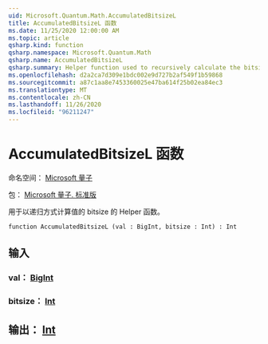 ```yaml
---
uid: Microsoft.Quantum.Math.AccumulatedBitsizeL
title: AccumulatedBitsizeL 函数
ms.date: 11/25/2020 12:00:00 AM
ms.topic: article
qsharp.kind: function
qsharp.namespace: Microsoft.Quantum.Math
qsharp.name: AccumulatedBitsizeL
qsharp.summary: Helper function used to recursively calculate the bitsize of a value.
ms.openlocfilehash: d2a2ca7d309e1bdc002e9d727b2af549f1b59868
ms.sourcegitcommit: a87c1aa8e7453360025e47ba614f25b02ea84ec3
ms.translationtype: MT
ms.contentlocale: zh-CN
ms.lasthandoff: 11/26/2020
ms.locfileid: "96211247"
---
```

# <a name="accumulatedbitsizel-function"></a>AccumulatedBitsizeL 函数

命名空间： [Microsoft 量子](xref:Microsoft.Quantum.Math)

包： [Microsoft 量子. 标准版](https://nuget.org/packages/Microsoft.Quantum.Standard)


用于以递归方式计算值的 bitsize 的 Helper 函数。

```qsharp
function AccumulatedBitsizeL (val : BigInt, bitsize : Int) : Int
```


## <a name="input"></a>输入

### <a name="val--bigint"></a>val： [BigInt](xref:microsoft.quantum.lang-ref.bigint)




### <a name="bitsize--int"></a>bitsize： [Int](xref:microsoft.quantum.lang-ref.int)





## <a name="output--int"></a>输出： [Int](xref:microsoft.quantum.lang-ref.int)

